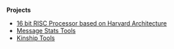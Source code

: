 **Projects**

* <a href="https://likarajo.github.io/MyProjects/Processor" target="_blank">16 bit RISC Processor based on Harvard Architecture</a>  
* <a href="https://likarajo.github.io/MyProjects/MessageStats" target="_blank">Message Stats Tools</a>  
* <a href="https://likarajo.github.io/MyProjects/Kinship" target="_blank">Kinship Tools</a>  
